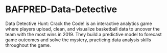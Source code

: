 # BAFPRED-Data-Detective
Data Detective Hunt: Crack the Code! is an interactive analytics game where players upload, clean, and visualize basketball data to uncover the team with the most wins in 2019. They build a predictive model to forecast game outcomes and solve the mystery, practicing data analysis skills throughout the game.
